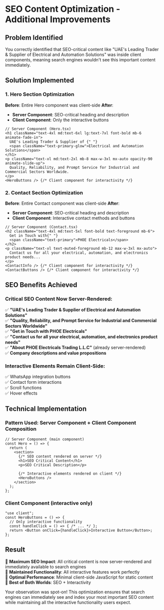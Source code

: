 # SEO Content Optimization - Additional Improvements

## Problem Identified
You correctly identified that SEO-critical content like "UAE's Leading Trader & Supplier of Electrical and Automation Solutions" was inside client components, meaning search engines wouldn't see this important content immediately.

## Solution Implemented

### 1. Hero Section Optimization
**Before**: Entire Hero component was client-side
**After**: 
- **Server Component**: SEO-critical heading and description
- **Client Component**: Only the interactive buttons

```tsx
// Server Component (Hero.tsx)
<h1 className="text-4xl md:text-6xl lg:text-7xl font-bold mb-6 animate-fade-in">
  UAE's Leading Trader & Supplier of {" "}
  <span className="text-primary-glow">Electrical and Automation Solutions</span>
</h1>
<p className="text-xl md:text-2xl mb-8 max-w-3xl mx-auto opacity-90 animate-slide-up">
  Quality, Reliability, and Prompt Service for Industrial and Commercial Sectors Worldwide.
</p>
<HeroButtons /> {/* Client component for interactivity */}
```

### 2. Contact Section Optimization
**Before**: Entire Contact component was client-side
**After**:
- **Server Component**: SEO-critical heading and description
- **Client Component**: Interactive contact methods and buttons

```tsx
// Server Component (Contact.tsx)
<h2 className="text-4xl md:text-5xl font-bold text-foreground mb-6">
  Get in Touch with{" "}
  <span className="text-primary">PHOE Electricals</span>
</h2>
<p className="text-xl text-muted-foreground mb-12 max-w-3xl mx-auto">
  Contact us for all your electrical, automation, and electronics product needs...
</p>
<ContactInfo /> {/* Client component for interactivity */}
<ContactButtons /> {/* Client component for interactivity */}
```

## SEO Benefits Achieved

### Critical SEO Content Now Server-Rendered:
✅ **"UAE's Leading Trader & Supplier of Electrical and Automation Solutions"**  
✅ **"Quality, Reliability, and Prompt Service for Industrial and Commercial Sectors Worldwide"**  
✅ **"Get in Touch with PHOE Electricals"**  
✅ **"Contact us for all your electrical, automation, and electronics product needs"**  
✅ **"About PHOE Electricals Trading L.L.C"** (already server-rendered)  
✅ **Company descriptions and value propositions**  

### Interactive Elements Remain Client-Side:
✅ WhatsApp integration buttons  
✅ Contact form interactions  
✅ Scroll functions  
✅ Hover effects  

## Technical Implementation

### Pattern Used: Server Component + Client Component Composition
```tsx
// Server Component (main component)
const Hero = () => {
  return (
    <section>
      {/* SEO content rendered on server */}
      <h1>SEO Critical Content</h1>
      <p>SEO Critical Description</p>
      
      {/* Interactive elements rendered on client */}
      <HeroButtons />
    </section>
  );
};
```

### Client Component (interactive only)
```tsx
"use client";
const HeroButtons = () => {
  // Only interactive functionality
  const handleClick = () => { /* ... */ };
  return <Button onClick={handleClick}>Interactive Button</Button>;
};
```

## Result
🎯 **Maximum SEO Impact**: All critical content is now server-rendered and immediately available to search engines  
🎯 **Maintained Functionality**: All interactive features work perfectly  
🎯 **Optimal Performance**: Minimal client-side JavaScript for static content  
🎯 **Best of Both Worlds**: SEO + Interactivity  

Your observation was spot-on! This optimization ensures that search engines can immediately see and index your most important SEO content while maintaining all the interactive functionality users expect.
